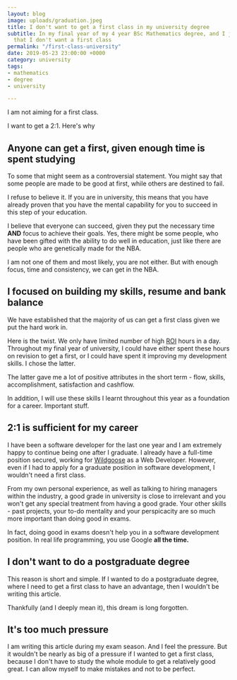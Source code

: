 ```yaml
---
layout: blog
image: uploads/graduation.jpeg
title: I don't want to get a first class in my university degree
subtitle: In my final year of my 4 year BSc Mathematics degree, and I just released
  that I don't want a first class
permalink: "/first-class-university"
date: 2019-05-23 23:00:00 +0000
category: university
tags:
- mathematics
- degree
- university

---
```

I am not aiming for a first class.

I want to get a 2:1. Here's why

## Anyone can get a first, given enough time is spent studying

To some that might seem as a controversial statement. You might say that some people are made to be good at first, while others are destined to fail.

I refuse to believe it. If you are in university, this means that you have already proven that you have the mental capability for you to succeed in this step of your education.

I believe that everyone can succeed, given they put the necessary time **AND** focus to achieve their goals. Yes, there might be some people, who have been gifted with the ability to do well in education, just like there are people who are genetically made for the NBA.

I am not one of them and most likely, you are not either. But with enough focus, time and consistency, we can get in the NBA.

## I focused on building my skills, resume and bank balance

We have established that the majority of us can get a first class given we put the hard work in.

Here is the twist. We only have limited number of high [ROI](https://www.investopedia.com/terms/r/returnoninvestment.asp) hours in a day. Throughout my final year of university, I could have either spent these hours on revision to get a first, or I could have spent it improving my development skills. I chose the latter.

The latter gave me a lot of positive attributes in the short term - flow, skills, accomplishment, satisfaction and cashflow.

In addition, I will use these skills I learnt throughout this year as a foundation for a career. Important stuff.

## 2:1 is sufficient for my career

I have been a software developer for the last one year and I am extremely happy to continue being one after I graduate. I already have a full-time position secured, working for [Wildgoose](https://wearewildgoose.com/uk/ "Wildgoose") as a Web Developer. However, even if I had to apply for a graduate position in software development, I wouldn't need a first class.

From my own personal experience, as well as talking to hiring managers within the industry, a good grade in university is close to irrelevant and you won't get any special treatment from having a good grade. Your other skills - past projects, your to-do mentality and your perspicacity are so much more important than doing good in exams.

In fact, doing good in exams doesn't help you in a software development position. In real life programming, you use Google **all the time.**

## I don't want to do a postgraduate degree

This reason is short and simple. If I wanted to do a postgraduate degree, where I need to get a first class to have an advantage, then I wouldn't be writing this article. 

Thankfully (and I deeply mean it), this dream is long forgotten.

## It's too much pressure

I am writing this article during my exam season. And I feel the pressure. But it wouldn't be nearly as big of a pressure if I wanted to get a first class, because I don't have to study the whole module to get a relatively good great. I can allow myself to make mistakes and not to be perfect. 